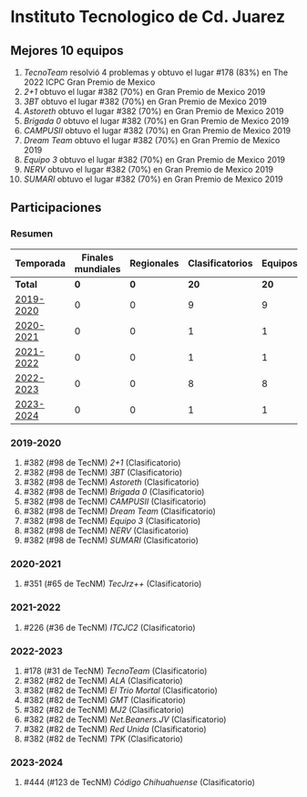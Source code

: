 ---
---

# Instituto Tecnologico de Cd. Juarez

## Mejores 10 equipos

1. _TecnoTeam_ resolvió 4 problemas y obtuvo el lugar #178 (83%) en The 2022 ICPC Gran Premio de Mexico
1. _2+1_ obtuvo el lugar #382 (70%) en Gran Premio de Mexico 2019
1. _3BT_ obtuvo el lugar #382 (70%) en Gran Premio de Mexico 2019
1. _Astoreth_ obtuvo el lugar #382 (70%) en Gran Premio de Mexico 2019
1. _Brigada 0_ obtuvo el lugar #382 (70%) en Gran Premio de Mexico 2019
1. _CAMPUSII_ obtuvo el lugar #382 (70%) en Gran Premio de Mexico 2019
1. _Dream Team_ obtuvo el lugar #382 (70%) en Gran Premio de Mexico 2019
1. _Equipo 3_ obtuvo el lugar #382 (70%) en Gran Premio de Mexico 2019
1. _NERV_ obtuvo el lugar #382 (70%) en Gran Premio de Mexico 2019
1. _SUMARI_ obtuvo el lugar #382 (70%) en Gran Premio de Mexico 2019

## Participaciones

### Resumen

| Temporada | Finales mundiales | Regionales | Clasificatorios | Equipos |
| --- | --- | --- | --- | --- |
| **Total** | **0** | **0** | **20** | **20** |
| [2019-2020](#2019-2020) | 0 | 0 | 9 | 9 |
| [2020-2021](#2020-2021) | 0 | 0 | 1 | 1 |
| [2021-2022](#2021-2022) | 0 | 0 | 1 | 1 |
| [2022-2023](#2022-2023) | 0 | 0 | 8 | 8 |
| [2023-2024](#2023-2024) | 0 | 0 | 1 | 1 |

### 2019-2020

1. #382 (#98 de TecNM) _2+1_ (Clasificatorio)
1. #382 (#98 de TecNM) _3BT_ (Clasificatorio)
1. #382 (#98 de TecNM) _Astoreth_ (Clasificatorio)
1. #382 (#98 de TecNM) _Brigada 0_ (Clasificatorio)
1. #382 (#98 de TecNM) _CAMPUSII_ (Clasificatorio)
1. #382 (#98 de TecNM) _Dream Team_ (Clasificatorio)
1. #382 (#98 de TecNM) _Equipo 3_ (Clasificatorio)
1. #382 (#98 de TecNM) _NERV_ (Clasificatorio)
1. #382 (#98 de TecNM) _SUMARI_ (Clasificatorio)

### 2020-2021

1. #351 (#65 de TecNM) _TecJrz++_ (Clasificatorio)

### 2021-2022

1. #226 (#36 de TecNM) _ITCJC2_ (Clasificatorio)

### 2022-2023

1. #178 (#31 de TecNM) _TecnoTeam_ (Clasificatorio)
1. #382 (#82 de TecNM) _ALA_ (Clasificatorio)
1. #382 (#82 de TecNM) _El Trio Mortal_ (Clasificatorio)
1. #382 (#82 de TecNM) _GMT_ (Clasificatorio)
1. #382 (#82 de TecNM) _MJ2_ (Clasificatorio)
1. #382 (#82 de TecNM) _Net.Beaners.JV_ (Clasificatorio)
1. #382 (#82 de TecNM) _Red Unida_ (Clasificatorio)
1. #382 (#82 de TecNM) _TPK_ (Clasificatorio)

### 2023-2024

1. #444 (#123 de TecNM) _Código Chihuahuense_ (Clasificatorio)



